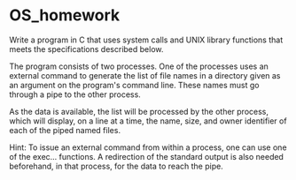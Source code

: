 # OS_homework

Write a program in C that uses system calls and UNIX library functions that meets the specifications described below.

The program consists of two processes. One of the processes uses an external command to generate the list of file names in a directory given as an argument on the program's command line. These names must go through a pipe to the other process.

As the data is available, the list will be processed by the other process, which will display, on a line at a time, the name, size, and owner identifier of each of the piped named files.

Hint: To issue an external command from within a process, one can use one of the exec... functions. A redirection of the standard output is also needed beforehand, in that process, for the data to reach the pipe.
